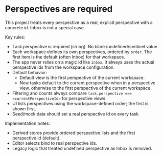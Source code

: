 # Perspectives are required

This project treats every perspective as a real, explicit perspective with a concrete id. Inbox is not a special case.

Key rules:

- Task.perspective is required (string). No blank/undefined/sentinel value.
- Each workspace defines its own perspectives, ordered by `order`. The first item is the default (often Inbox) for that workspace.
- The app never relies on a magic id like `inbox`. It always uses the actual perspective ids from the workspace configuration.
- Default behavior:
  - Default view is the first perspective of the current workspace.
  - New tasks default to the current perspective when in a perspective view, otherwise to the first perspective of the current workspace.
- Filtering and counts always compare `task.perspective === <currentPerspectiveId>` for perspective views.
- UI lists perspectives using the workspace-defined order; the first is shown first.
- Seed/mock data should set a real perspective id on every task.

Implementation notes:

- Derived stores provide ordered perspective lists and the first perspective id (default).
- Editor selects bind to real perspective ids.
- Legacy logic that treated undefined perspective as Inbox is removed.
